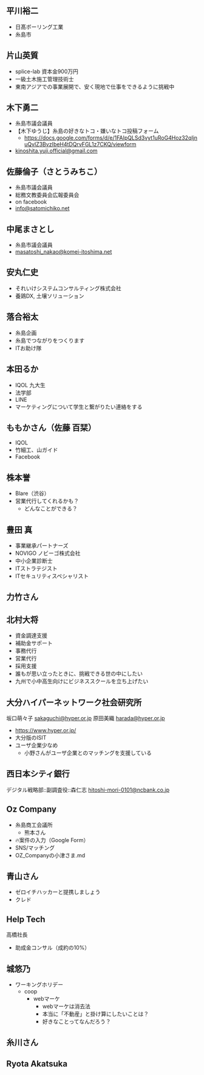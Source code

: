 ## 平川裕二
- 日髙ボーリング工業
- 糸島市

## 片山英質
- splice-lab 資本金900万円
- 一級土木施工管理技術士
- 東南アジアでの事業展開で、安く現地で仕事をできるように挑戦中

## 木下勇二
- 糸島市議会議員
- 【木下ゆうじ】糸島の好きなトコ・嫌いなトコ投稿フォーム
  - https://docs.google.com/forms/d/e/1FAIpQLSd3vyt1uRoG4Hoz32qIjnuQvlZ3BvzIbeH4tDQrvFGL1z7CKQ/viewform
- kinoshita.yuji.official@gmail.com

## 佐藤倫子（さとうみちこ）
- 糸島市議会議員
- 総務文教委員会広報委員会
- on facebook
- info@satomichiko.net

## 中尾まさとし
- 糸島市議会議員
- masatoshi_nakao@komei-itoshima.net

## 安丸仁史
- それいけシステムコンサルティング株式会社
- 養鶏DX, 土壌ソリューション

## 落合裕太
- 糸島企画
- 糸島でつながりをつくります
- ITお助け隊

## 本田るか
- IQOL 九大生
- 法学部
- LINE
- マーケティングについて学生と繋がりたい連絡をする

## ももかさん（佐藤 百栞）
- IQOL
- 竹細工、山ガイド
- Facebook

## 株本誉
- Blare（渋谷）
- 営業代行してくれるかも？
  - どんなことができる？

## 豊田 真
- 事業継承パートナーズ
- NOVIGO ノビーゴ株式会社
- 中小企業診断士
- ITストラテジスト
- ITセキュリティスペシャリスト

## 力竹さん

## 北村大将
- 資金調達支援
- 補助金サポート
- 事務代行
- 営業代行
- 採用支援
- 誰もが思い立ったときに、挑戦できる世の中にしたい
- 九州で小中高生向けにビジネススクールを立ち上げたい

## 大分ハイパーネットワーク社会研究所
坂口萌々子 sakaguchi@hyper.or.jp
原田美織 harada@hyper.or.jp
- https://www.hyper.or.jp/
- 大分版のISIT
- ユーザ企業少なめ
  - 小野さんがユーザ企業とのマッチングを支援している

## 西日本シティ銀行
デジタル戦略部::副調査役::森仁志
hitoshi-mori-0101@ncbank.co.jp

## Oz Company
- 糸島商工会議所
  - 熊本さん
- 🔥案件の入力（Google Form）
- SNS/マッチング
- OZ_Companyの小津さま.md

## 青山さん
- ゼロイチハッカーと提携しましょう
- クレド

## Help Tech
高橋社長
- 助成金コンサル（成約の10%）


## 城悠乃
- ワーキングホリデー
  - coop
    - webマーケ
      - webマーケは消去法
      - 本当に「不動産」と掛け算にしたいことは？
      - 好きなことってなんだろう？

## 糸川さん


## Ryota Akatsuka

